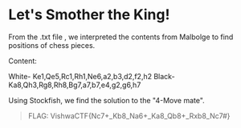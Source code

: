 # Let's Smother the King!

From the .txt file , we interpreted the contents from Malbolge to find positions of chess pieces. 

Content:

White- Ke1,Qe5,Rc1,Rh1,Ne6,a2,b3,d2,f2,h2 Black- Ka8,Qh3,Rg8,Rh8,Bg7,a7,b7,e4,g2,g6,h7

Using Stockfish, we find the solution to the "4-Move mate".

>FLAG: VishwaCTF{Nc7+_Kb8_Na6+_Ka8_Qb8+_Rxb8_Nc7#}
